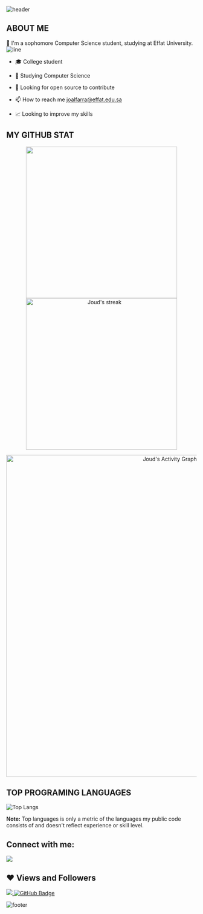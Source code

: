 ![header](https://capsule-render.vercel.app/api?type=wave&color=gradient&height=300&section=header&text=Hello%20😊%20I'm%20Joud&fontSize=70)

## ABOUT ME 

🌺 I'm a sophomore Computer Science student, studying at Effat University.
![line](https://capsule-render.vercel.app/api?type=rect&color=gradient&height=1)
- 🎓 College student

- 🌸 Studying Computer Science
 
- 🤔 Looking for open source to contribute

- 📫 How to reach me joalfarra@effat.edu.sa

- 📈 Looking to improve my skills


## MY GITHUB STAT
<p align="center">
<img src="https://github-readme-stats.vercel.app/api?username=JoudMaj&&show_icons=true&count_private=true&theme=dracula" width=400/> <img alt="Joud's streak" src="https://github-readme-streak-stats.herokuapp.com/?user=JoudMaj&theme=dracula" width=400/>

</p>

<p align="center">
<a href="https://github.com/JoudMaj/github-readme-activity-graph"><img alt="Joud's Activity Graph" src="https://activity-graph.herokuapp.com/graph?username=JoudMaj&theme=dracula" width=850/></a>
</p>


## TOP PROGRAMING LANGUAGES

![Top Langs](https://github-readme-stats.vercel.app/api/top-langs/?username=JoudMaj&theme=dracula)

<b>Note:</b> Top languages is only a metric of the languages my public code consists of and doesn't reflect experience or skill level.


## Connect with me:

<a href = "https://www.linkedin.com/in/aicha-sidiya-122009221/"><img src="https://img.icons8.com/fluent/48/000000/linkedin.png"/></a>


## ❤ Views and Followers
<a href="https://github.com/Meghna-DAS/github-profile-views-counter">
    <img src="https://komarev.com/ghpvc/?username=JoudMaj">
</a>
<a href="https://github.com/JoudMaj?tab=followers"><img src="https://img.shields.io/github/followers/JoudMaj?label=Followers&style=social" alt="GitHub Badge"></a>

![footer](https://capsule-render.vercel.app/api?type=wave&color=gradient&height=150&section=footer)


<!--
**JoudMaj/JoudMaj** is a ✨ _special_ ✨ repository because its `README.md` (this file) appears on your GitHub profile.

Here are some ideas to get you started:

- 🔭 I’m currently working on ...
- 🌱 I’m currently learning ...
- 👯 I’m looking to collaborate on ...
- 🤔 I’m looking for help with ...
- 💬 Ask me about ...
- 📫 How to reach me: ...
- 😄 Pronouns: ...
- ⚡ Fun fact: ...
-->
